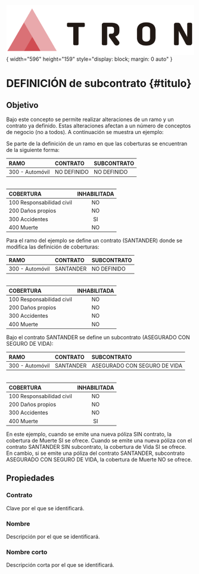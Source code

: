 ![Imagen LOGO](./00-Imagen/logo-TRON.png){ width="596" height="159" style="display: block; margin: 0 auto" }

[//]: # (---)
[//]: # (tags:)
[//]: # (  - negocio)
[//]: # (  - analista)
[//]: # (  - implementador)
[//]: # (  - desarrollador)
[//]: # (---)

# DEFINICIÓN de subcontrato {#titulo}

## **Objetivo**
Bajo este concepto se permite realizar alteraciones de un ramo y un contrato ya definido. Estas alteraciones afectan a un número de conceptos de negocio (no a todos). A continuación se muestra un ejemplo:

Se parte de la definición de un ramo en que las coberturas se encuentran de la siguiente forma:

| RAMO            | CONTRATO    | SUBCONTRATO |
| :---            | :---        | :---        |
| 300 - Automóvil | NO DEFINIDO | NO DEFINIDO |

######

| COBERTURA                 | INHABILITADA |
| :---                      | :---:        |
| 100 Responsabilidad civil | NO           |
| 200 Daños propios         | NO           |
| 300 Accidentes            | SI           |
| 400 Muerte                | NO           |

Para el ramo del ejemplo se define un contrato (SANTANDER) donde se modifica las definición de coberturas:

| RAMO            | CONTRATO  | SUBCONTRATO |
| :---            | :---      | :---        |
| 300 - Automóvil | SANTANDER | NO DEFINIDO |

######

| COBERTURA                 | INHABILITADA |
| :---                      | :---:        |
| 100 Responsabilidad civil | NO           |
| 200 Daños propios         | NO           |
| 300 Accidentes            | NO           |
| 400 Muerte                | NO           |

Bajo el contrato SANTANDER se define un subcontrato (ASEGURADO CON SEGURO DE VIDA):

| RAMO            | CONTRATO  | SUBCONTRATO                  |
| :---            | :---      | :---                         |
| 300 - Automóvil | SANTANDER | ASEGURADO CON SEGURO DE VIDA |

######

| COBERTURA                 | INHABILITADA |
| :---                      | :---:        |
| 100 Responsabilidad civil | NO           |
| 200 Daños propios         | NO           |
| 300 Accidentes            | NO           |
| 400 Muerte                | SI           |

En este ejemplo, cuando se emite una nueva póliza SIN contrato, la cobertura de Muerte SI se ofrece. Cuando se emite una nueva póliza con el contrato SANTANDER SIN subcontrato, la cobertura de Vida SI se ofrece. En cambio, si se emite una póliza del contrato SANTANDER, subcontrato ASEGURADO CON SEGURO DE VIDA, la cobertura de Muerte NO se ofrece.

## **Propiedades**
### **Contrato**
Clave por el que se identificará.

### **Nombre**
Descripción por el que se identificará.

### **Nombre corto**
Descripción corta por el que se identificará.

[//]: # (## **Vínculos**)
[//]: # (## **Preguntas frecuentes**)
